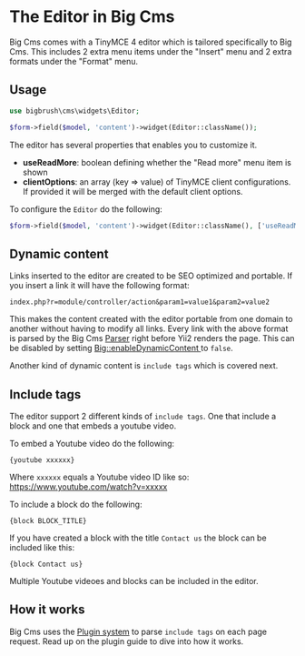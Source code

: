 # The Editor in Big Cms

Big Cms comes with a TinyMCE 4 editor which is tailored specifically to Big Cms. This includes 2 extra menu
items under the "Insert" menu and 2 extra formats under the "Format" menu.


## Usage <span id="usage"></span>

~~~php
use bigbrush\cms\widgets\Editor;

$form->field($model, 'content')->widget(Editor::className());
~~~

The editor has several properties that enables you to customize it.

  - **useReadMore**: boolean defining whether the "Read more" menu item is shown
  - **clientOptions**: an array (key => value) of TinyMCE client configurations. If provided it will be merged
                       with the default client options.

To configure the `Editor` do the following:

~~~php
$form->field($model, 'content')->widget(Editor::className(), ['useReadMore' => false]);
~~~


## Dynamic content <span id="dynamic-content"></span>

Links inserted to the editor are created to be SEO optimized and portable. If you insert a link it will have the
following format:

~~~
index.php?r=module/controller/action&param1=value1&param2=value2
~~~

This makes the content created with the editor portable from one domain to another without having to modify all links. Every link
with the above format is parsed by the Big Cms [Parser](http://bigbrush-agency.com/api/big/bigbrush-big-core-parser.html)
right before Yii2 renders the page. This can be disabled by setting [Big::enableDynamicContent ](http://bigbrush-agency.com/api/big/bigbrush-big-core-big.html#$enableDynamicContent-detail) to `false`.

Another kind of dynamic content is `include tags` which is covered next.


## Include tags <span id="include-tags"></span>

The editor support 2 different kinds of `include tags`. One that include a block and one that
embeds a youtube video.

To embed a Youtube video do the following:

~~~
{youtube xxxxxx}
~~~

Where `xxxxxx` equals a Youtube video ID like so: https://www.youtube.com/watch?v=xxxxx

To include a block do the following:

~~~
{block BLOCK_TITLE}
~~~

If you have created a block with the title `Contact us` the block can be included like this:

~~~
{block Contact us}
~~~

Multiple Youtube videoes and blocks can be included in the editor.


## How it works <span id="how-it-works"></span>

Big Cms uses the [Plugin system](the-plugin-system.md) to parse `include tags` on each page
request. Read up on the plugin guide to dive into how it works.
